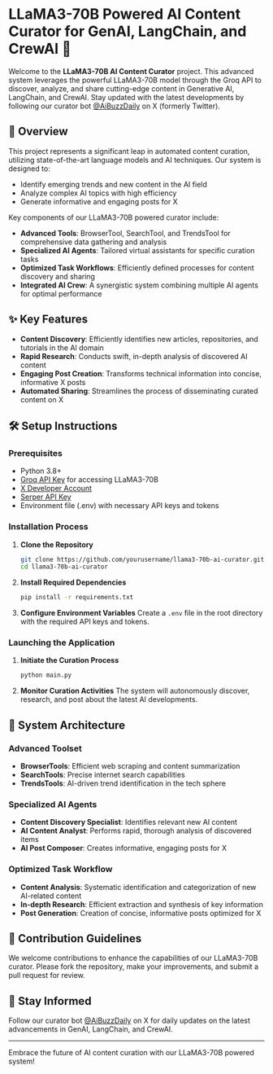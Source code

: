 # LLaMA3-70B Powered AI Content Curator for GenAI, LangChain, and CrewAI 🚀

Welcome to the **LLaMA3-70B AI Content Curator** project. This advanced system leverages the powerful LLaMA3-70B model through the Groq API to discover, analyze, and share cutting-edge content in Generative AI, LangChain, and CrewAI. Stay updated with the latest developments by following our curator bot [@AiBuzzDaily](https://x.com/AiBuzzDaily) on X (formerly Twitter).

## 🌟 Overview

This project represents a significant leap in automated content curation, utilizing state-of-the-art language models and AI techniques. Our system is designed to:

- Identify emerging trends and new content in the AI field
- Analyze complex AI topics with high efficiency
- Generate informative and engaging posts for X

Key components of our LLaMA3-70B powered curator include:

- **Advanced Tools**: BrowserTool, SearchTool, and TrendsTool for comprehensive data gathering and analysis
- **Specialized AI Agents**: Tailored virtual assistants for specific curation tasks
- **Optimized Task Workflows**: Efficiently defined processes for content discovery and sharing
- **Integrated AI Crew**: A synergistic system combining multiple AI agents for optimal performance

## ✨ Key Features

- **Content Discovery**: Efficiently identifies new articles, repositories, and tutorials in the AI domain
- **Rapid Research**: Conducts swift, in-depth analysis of discovered AI content
- **Engaging Post Creation**: Transforms technical information into concise, informative X posts
- **Automated Sharing**: Streamlines the process of disseminating curated content on X

## 🛠️ Setup Instructions

### Prerequisites

- Python 3.8+
- [Groq API Key](https://groq.com/) for accessing LLaMA3-70B
- [X Developer Account](https://developer.twitter.com/)
- [Serper API Key](https://serper.dev/)
- Environment file (.env) with necessary API keys and tokens

### Installation Process

1. **Clone the Repository**
   ```bash
   git clone https://github.com/yourusername/llama3-70b-ai-curator.git
   cd llama3-70b-ai-curator
   ```

2. **Install Required Dependencies**
   ```bash
   pip install -r requirements.txt
   ```

3. **Configure Environment Variables**
   Create a `.env` file in the root directory with the required API keys and tokens.

### Launching the Application

1. **Initiate the Curation Process**
   ```bash
   python main.py
   ```

2. **Monitor Curation Activities**
   The system will autonomously discover, research, and post about the latest AI developments.

## 🧠 System Architecture

### Advanced Toolset
- **BrowserTools**: Efficient web scraping and content summarization
- **SearchTools**: Precise internet search capabilities
- **TrendsTools**: AI-driven trend identification in the tech sphere

### Specialized AI Agents
- **Content Discovery Specialist**: Identifies relevant new AI content
- **AI Content Analyst**: Performs rapid, thorough analysis of discovered items
- **AI Post Composer**: Creates informative, engaging posts for X

### Optimized Task Workflow
- **Content Analysis**: Systematic identification and categorization of new AI-related content
- **In-depth Research**: Efficient extraction and synthesis of key information
- **Post Generation**: Creation of concise, informative posts optimized for X

## 🤝 Contribution Guidelines

We welcome contributions to enhance the capabilities of our LLaMA3-70B curator. Please fork the repository, make your improvements, and submit a pull request for review.

## 📣 Stay Informed

Follow our curator bot [@AiBuzzDaily](https://x.com/AiBuzzDaily) on X for daily updates on the latest advancements in GenAI, LangChain, and CrewAI.

---

Embrace the future of AI content curation with our LLaMA3-70B powered system!
